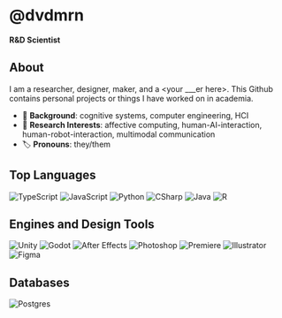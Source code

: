 # @dvdmrn

**R&D Scientist**

## About
I am a researcher, designer, maker, and a \<your ___er here\>. This Github contains personal projects or things I have worked on in academia.

- 📜 **Background**: cognitive systems, computer engineering, HCI
- 🔎 **Research Interests**: affective computing, human-AI-interaction, human-robot-interaction, multimodal communication
- 🏷️ **Pronouns**: they/them

## Top Languages
![TypeScript](https://img.shields.io/badge/typescript-272b33?logo=typescript&logoColor=3178C6&style=for-the-badge)
![JavaScript](https://img.shields.io/badge/javascript-272b33?logo=javascript&logoColor=F7DF1E&style=for-the-badge)
![Python](https://img.shields.io/badge/python-272b33?logo=python&logoColor=3776AB&style=for-the-badge)
![CSharp](https://img.shields.io/badge/csharp-272b33?logo=csharp&logoColor=239120&style=for-the-badge)
![Java](https://img.shields.io/badge/☕%20Java-272b33?logo=none&logoColor=114499&style=for-the-badge)
![R](https://img.shields.io/badge/r-272b33?logo=r&logoColor=276DC3&style=for-the-badge)

## Engines and Design Tools
![Unity](https://img.shields.io/badge/unity-272b33?logo=unity&logoColor=FFFFFF&style=for-the-badge)
![Godot](https://img.shields.io/badge/Godot-272b33?logo=godotengine&logoColor=478CBF&style=for-the-badge)
![After Effects](https://img.shields.io/badge/after%20effects-272b33?logo=adobeaftereffects&logoColor=9999FF&style=for-the-badge)
![Photoshop](https://img.shields.io/badge/photoshop-272b33?logo=adobephotoshop&logoColor=31A8FF&style=for-the-badge)
![Premiere](https://img.shields.io/badge/Premiere%20Pro-272b33?logo=adobepremierepro&logoColor=9999FF&style=for-the-badge)
![Illustrator](https://img.shields.io/badge/illustrator-272b33?logo=adobeillustrator&logoColor=FF9A00&style=for-the-badge)
![Figma](https://img.shields.io/badge/illustrator-272b33?logo=figma&logoColor=F24E1E&style=for-the-badge)

## Databases
![Postgres](https://img.shields.io/badge/PostgreSQL-272b33?logo=postgresql&logoColor=4169E1&style=for-the-badge)

<!-- - 🌱 **current learning**: many things
 -->
<!--
**dvdmrn/dvdmrn** is a ✨ _special_ ✨ repository because its `README.md` (this file) appears on your GitHub profile.

Here are some ideas to get you started:

- 🔭 I’m currently working on ...
- 🌱 I’m currently learning ...
- 👯 I’m looking to collaborate on ...
- 🤔 I’m looking for help with ...
- 💬 Ask me about ...
- 📫 How to reach me: ...
- 😄 Pronouns: ...
- ⚡ Fun fact: ...
-->
